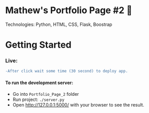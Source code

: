 # Mathew's Portfolio Page #2 📃
Technologies: Python, HTML, CSS, Flask, Boostrap
# Getting Started
<h3>Live:   </h3>

```diff
-After click wait some time (30 second) to deploy app.
```

<h4>To run the development server:</h4>

- Go into `Portfolio_Page_2` folder
- Run project: `./server.py`
- Open http://127.0.0.1:5000/ with your browser to see the result.
